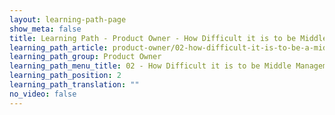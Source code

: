 ```yaml
---
layout: learning-path-page
show_meta: false
title: Learning Path - Product Owner - How Difficult it is to be Middle Management
learning_path_article: product-owner/02-how-difficult-it-is-to-be-a-middle-manager-article.asciidoc
learning_path_group: Product Owner
learning_path_menu_title: 02 - How Difficult it is to be Middle Management
learning_path_position: 2
learning_path_translation: ""
no_video: false
---
```

<!--- This file autogenerated from https://github.com/InnerSourceCommons/InnerSourceLearningPath/blob/master/scripts/generate_learning_path_markdown.js -->